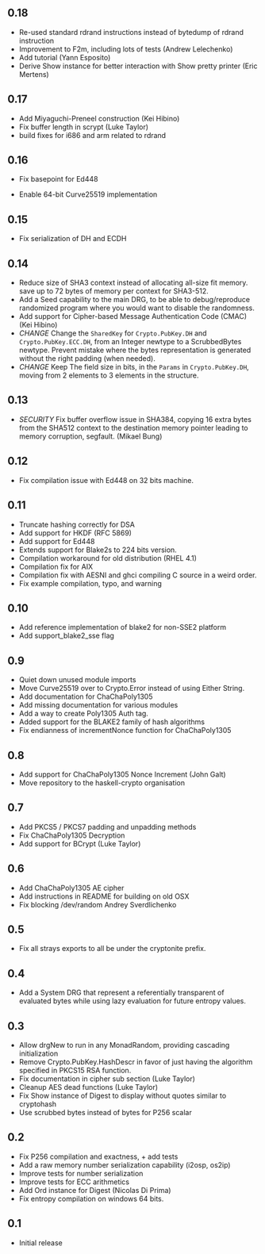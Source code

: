 ## 0.18

* Re-used standard rdrand instructions instead of bytedump of rdrand instruction
* Improvement to F2m, including lots of tests (Andrew Lelechenko)
* Add tutorial (Yann Esposito)
* Derive Show instance for better interaction with Show pretty printer (Eric Mertens)

## 0.17

* Add Miyaguchi-Preneel construction (Kei Hibino)
* Fix buffer length in scrypt (Luke Taylor)
* build fixes for i686 and arm related to rdrand

## 0.16

* Fix basepoint for Ed448

* Enable 64-bit Curve25519 implementation

## 0.15

* Fix serialization of DH and ECDH

## 0.14

* Reduce size of SHA3 context instead of allocating all-size fit memory. save
  up to 72 bytes of memory per context for SHA3-512.
* Add a Seed capability to the main DRG, to be able to debug/reproduce randomized program
  where you would want to disable the randomness.
* Add support for Cipher-based Message Authentication Code (CMAC) (Kei Hibino)
* *CHANGE* Change the `SharedKey` for `Crypto.PubKey.DH` and `Crypto.PubKey.ECC.DH`,
  from an Integer newtype to a ScrubbedBytes newtype. Prevent mistake where the
  bytes representation is generated without the right padding (when needed).
* *CHANGE* Keep The field size in bits, in the `Params` in `Crypto.PubKey.DH`,
  moving from 2 elements to 3 elements in the structure.

## 0.13

* *SECURITY* Fix buffer overflow issue in SHA384, copying 16 extra bytes from
  the SHA512 context to the destination memory pointer leading to memory
  corruption, segfault. (Mikael Bung)

## 0.12

* Fix compilation issue with Ed448 on 32 bits machine.

## 0.11

* Truncate hashing correctly for DSA
* Add support for HKDF (RFC 5869)
* Add support for Ed448
* Extends support for Blake2s to 224 bits version.
* Compilation workaround for old distribution (RHEL 4.1)
* Compilation fix for AIX
* Compilation fix with AESNI and ghci compiling C source in a weird order.
* Fix example compilation, typo, and warning

## 0.10

* Add reference implementation of blake2 for non-SSE2 platform
* Add support\_blake2\_sse flag

## 0.9

* Quiet down unused module imports
* Move Curve25519 over to Crypto.Error instead of using Either String.
* Add documentation for ChaChaPoly1305
* Add missing documentation for various modules
* Add a way to create Poly1305 Auth tag.
* Added support for the BLAKE2 family of hash algorithms
* Fix endianness of incrementNonce function for ChaChaPoly1305

## 0.8

* Add support for ChaChaPoly1305 Nonce Increment (John Galt)
* Move repository to the haskell-crypto organisation

## 0.7

* Add PKCS5 / PKCS7 padding and unpadding methods
* Fix ChaChaPoly1305 Decryption
* Add support for BCrypt (Luke Taylor)

## 0.6

* Add ChaChaPoly1305 AE cipher
* Add instructions in README for building on old OSX
* Fix blocking /dev/random Andrey Sverdlichenko

## 0.5

* Fix all strays exports to all be under the cryptonite prefix.

## 0.4

* Add a System DRG that represent a referentially transparent of evaluated bytes
  while using lazy evaluation for future entropy values.

## 0.3

* Allow drgNew to run in any MonadRandom, providing cascading initialization
* Remove Crypto.PubKey.HashDescr in favor of just having the algorithm
  specified in PKCS15 RSA function.
* Fix documentation in cipher sub section (Luke Taylor)
* Cleanup AES dead functions (Luke Taylor)
* Fix Show instance of Digest to display without quotes similar to cryptohash
* Use scrubbed bytes instead of bytes for P256 scalar

## 0.2

* Fix P256 compilation and exactness, + add tests
* Add a raw memory number serialization capability (i2osp, os2ip)
* Improve tests for number serialization
* Improve tests for ECC arithmetics
* Add Ord instance for Digest (Nicolas Di Prima)
* Fix entropy compilation on windows 64 bits.

## 0.1

* Initial release
